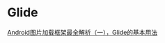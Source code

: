 # Glide

[Android图片加载框架最全解析（一），Glide的基本用法](https://blog.csdn.net/guolin_blog/article/details/53759439)
